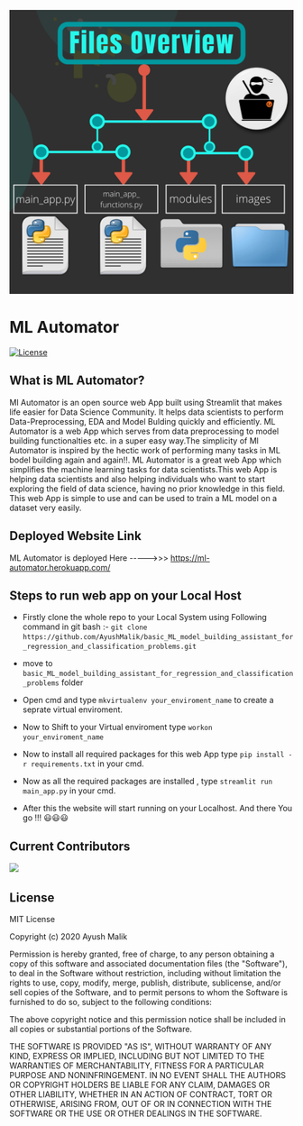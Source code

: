 ![Files Overview](images/files_overview.png)



# ML Automator
[![License](https://img.shields.io/pypi/l/ansicolortags.svg)](https://img.shields.io/pypi/l/ansicolortags.svg)



## What is ML Automator?
Ml Automator is an open source web App built using Streamlit that makes life easier for Data Science Community. It helps data scientists to perform Data-Preprocessing, EDA and Model Bulding quickly and efficiently. ML Automator is a web App which serves from data preprocessing to model building functionalties etc. in a super easy way.The simplicity of Ml Automator is inspired by the hectic work of performing many tasks in ML bodel building again and again!!.
ML Automator is a great web App which simplifies the machine learning tasks for data scientists.This web App is helping data scientists and also helping individuals who want to start exploring the field of data science, having no prior knowledge in this field. This web App is simple to use and can be used to train a ML model on a dataset very easily.



## Deployed Website Link
ML Automator is deployed Here  ----->>>  https://ml-automator.herokuapp.com/


## Steps to run web app on your Local Host
- Firstly clone the whole repo to your Local System using Following command in git bash :- 
  ``git clone https://github.com/AyushMalik/basic_ML_model_building_assistant_for_regression_and_classification_problems.git``

- move to `basic_ML_model_building_assistant_for_regression_and_classification_problems` folder

- Open cmd and type ``mkvirtualenv your_enviroment_name`` to create a seprate virtual enviroment. 

- Now to Shift to your Virtual enviroment type  ``workon your_enviroment_name``  

- Now to install all required packages for this web App type ``pip install -r requirements.txt`` in your cmd.

- Now as all the required packages are installed , type ``streamlit run main_app.py`` in your cmd.

- After this the website will start running on your Localhost. And there You go !!! 😃😃😃



## Current Contributors
<a href="https://github.com/Ayush-Malik/basic_ML_model_building_assistant_for_regression_and_classification_problems/graphs/contributors">
  <img src="https://contributors-img.web.app/image?repo=Ayush-Malik/basic_ML_model_building_assistant_for_regression_and_classification_problems" />
</a>


## License

MIT License

Copyright (c) 2020 Ayush Malik

Permission is hereby granted, free of charge, to any person obtaining a copy of this software and associated documentation files (the "Software"), to deal in the Software without restriction, including without limitation the rights to use, copy, modify, merge, publish, distribute, sublicense, and/or sell copies of the Software, and to permit persons to whom the Software is furnished to do so, subject to the following conditions:

The above copyright notice and this permission notice shall be included in all copies or substantial portions of the Software.

THE SOFTWARE IS PROVIDED "AS IS", WITHOUT WARRANTY OF ANY KIND, EXPRESS OR IMPLIED, INCLUDING BUT NOT LIMITED TO THE WARRANTIES OF MERCHANTABILITY, FITNESS FOR A PARTICULAR PURPOSE AND NONINFRINGEMENT. IN NO EVENT SHALL THE AUTHORS OR COPYRIGHT HOLDERS BE LIABLE FOR ANY CLAIM, DAMAGES OR OTHER LIABILITY, WHETHER IN AN ACTION OF CONTRACT, TORT OR OTHERWISE, ARISING FROM, OUT OF OR IN CONNECTION WITH THE SOFTWARE OR THE USE OR OTHER DEALINGS IN THE SOFTWARE.
